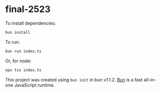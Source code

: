# final-2523

To install dependencies:

```bash
bun install
```

To run:

```bash
bun run index.ts
```

Or, for node:

```bash
npx tsx index.ts
```

This project was created using `bun init` in bun v1.1.2. [Bun](https://bun.sh) is a fast all-in-one JavaScript runtime.
